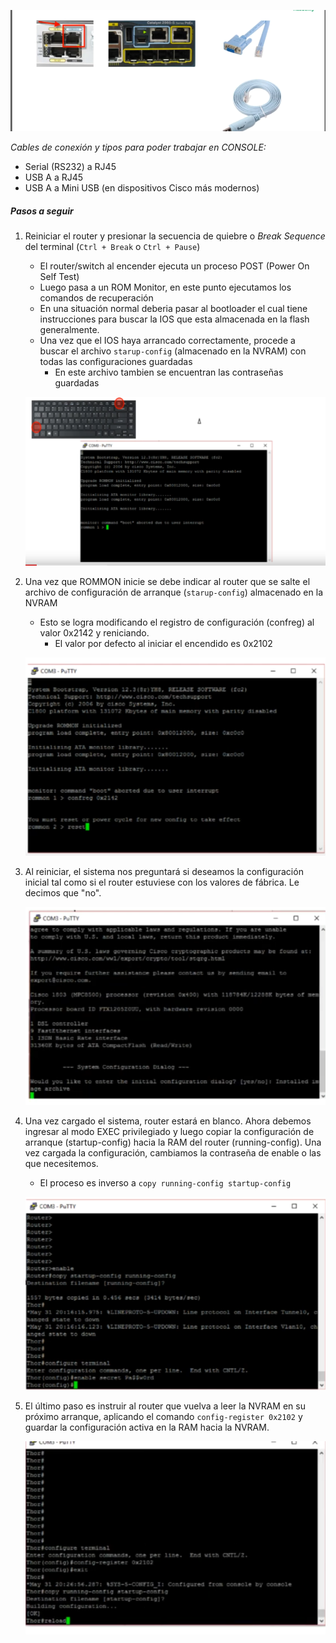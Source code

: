![](../_anexos_/Screenshot%20from%202024-01-02%2001-31-47.png)

_Cables de conexión y tipos para poder trabajar en CONSOLE:_
- Serial (RS232) a RJ45
- USB A a RJ45
- USB A a Mini USB (en dispositivos Cisco más modernos)

##### Pasos a seguir
1. Reiniciar el router y presionar la secuencia de quiebre o _Break Sequence_ del terminal (`Ctrl + Break` o `Ctrl + Pause`)
	- El router/switch al encender ejecuta un proceso POST (Power On Self Test)
	- Luego pasa a un ROM Monitor, en este punto ejecutamos los comandos de recuperación
	- En una situación normal deberia pasar al bootloader el cual tiene instrucciones para buscar la IOS que esta almacenada en la flash generalmente. 
	- Una vez que el IOS haya arrancado correctamente, procede a buscar el archivo `starup-config` (almacenado en la NVRAM) con todas las configuraciones guardadas
		- En este archivo tambien se encuentran las contraseñas guardadas

	![](../_anexos_/Screenshot%20from%202024-01-02%2001-36-28.png)

2. Una vez que ROMMON inicie se debe indicar al router que se salte el archivo de configuración de arranque (`starup-config`) almacenado en la NVRAM
	- Esto se logra modificando el registro de configuración (confreg) al valor 0x2142 y reniciando.
		- El valor por defecto al iniciar el encendido es 0x2102
	
	![](../_anexos_/Screenshot%20from%202024-01-02%2001-43-27.png)

3. Al reiniciar, el sistema nos preguntará si deseamos la configuración inicial tal como si el router estuviese con los valores de fábrica. Le decimos que "no".

	![](../_anexos_/Screenshot%20from%202024-01-02%2001-49-42.png)

4. Una vez cargado el sistema, router estará en blanco. Ahora debemos ingresar al modo EXEC privilegiado y luego copiar la configuración de arranque (startup-config) hacia la RAM del router (running-config). Una vez cargada la configuración, cambiamos la contraseña de enable o las que necesitemos.
	- El proceso es inverso a `copy running-config startup-config`  
	 
	![](../_anexos_/Screenshot%20from%202024-01-02%2001-53-41.png)

5. El último paso es instruir al router que vuelva a leer la NVRAM en su próximo arranque, aplicando el comando `config-register 0x2102` y guardar la configuración activa en la RAM hacia la NVRAM.
 
	 ![](../_anexos_/Screenshot%20from%202024-01-02%2001-55-28.png)


